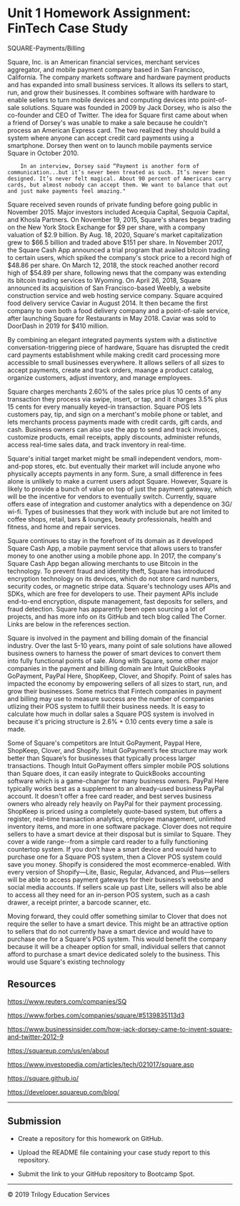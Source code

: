 # Unit 1 Homework Assignment: FinTech Case Study

SQUARE-Payments/Billing

Square, Inc. is an American financial services, merchant services aggregator, and mobile payment company based in San Francisco, California.  The company markets software and hardware payment products and has expanded into small business services.  It allows its sellers to start, run, and grow their businesses.  It combines software with hardware to enable sellers to turn mobile devices and computing devices into point-of-sale solutions.  Square was founded in 2009 by Jack Dorsey, who is also the co-founder and CEO of Twitter.  The idea for Square first came about when a friend of Dorsey's was unable to make a sale because he couldn't process an American Express card.  The two realized they should build a system where anyone can accept credit card payments using a smartphone.  Dorsey then went on to launch mobile payments service Square in October 2010. 

        In an interview, Dorsey said “Payment is another form of communication...but it’s never been treated as such. It’s never been designed. It’s never felt magical. About 90 percent of Americans carry cards, but almost nobody can accept them. We want to balance that out and just make payments feel amazing."

Square received seven rounds of private funding before going public in November 2015. Major investors included Acequia Capital, Sequoia Capital, and Khosla Partners.  On November 19, 2015, Square's shares began trading on the New York Stock Exchange for $9 per share, with a company valuation of $2.9 billion.  By Aug. 18, 2020, Square's market capitalization grew to $66.5 billion and traded above $151 per share.  In November 2017, the Square Cash App announced a trial program that availed bitcoin trading to certain users, which spiked the company's stock price to a record high of $48.86 per share. On March 12, 2018, the stock reached another record high of $54.89 per share, following news that the company was extending its bitcoin trading services to Wyoming.  On April 26, 2018, Square announced its acquisition of San Francisco-based Weebly, a website construction service and web hosting service company. Square acquired food delivery service Caviar in August 2014. It then became the first company to own both a food delivery company and a point-of-sale service, after launching Square for Restaurants in May 2018. Caviar was sold to DoorDash in 2019 for $410 million.  

By combining an elegant integrated payments system with a distinctive conversation-triggering piece of hardware, Square has disrupted the credit card payments establishment while making credit card processing more accessible to small businesses everywhere. It allows sellers of all sizes to accept payments, create and track orders, maange a product catalog, organize customers, adjust inventory, and manage employees.  

Square charges merchants 2.60% of the sales price plus 10 cents of any transaction they process via swipe, insert, or tap, and it charges 3.5% plus 15 cents for every manually keyed-in transaction. Square POS lets customers pay, tip, and sign on a merchant's mobile phone or tablet, and lets merchants process payments made with credit cards, gift cards, and cash.  Business owners can also use the app to send and track invoices, customize products, email receipts, apply discounts, administer refunds, access real-time sales data, and track inventory in real-time.

Square's initial target market might be small independent vendors, mom-and-pop stores, etc. but eventually their market will include anyone who physically accepts payments in any form. Sure, a small difference in fees alone is unlikely to make a current users adopt Square. However, Square is likely to provide a bunch of value on top of just the payment gateway, which will be the incentive for vendors to eventually switch. Currently, square offers ease of integration and customer analytics with a dependence on 3G/ wi-fi.  Types of businesses that they work with include but are not limited to coffee shops, retail, bars & lounges, beauty professionals, health and fitness, and home and repair services.

Square continues to stay in the forefront of its domain as it developed Square Cash App, a mobile payment service that allows users to transfer money to one another using a mobile phone app.  In 2017, the company's Square Cash App began allowing merchants to use Bitcoin in the technology.  To prevent fraud and identity theft, Square has introduced encryption technology on its devices, which do not store card numbers, security codes, or magnetic stripe data.  Square's technology uses APIs and SDKs, which are free for developers to use.  Their payment APIs include end-to-end encryption, dispute management, fast deposits for sellers, and fraud detection.  Square has apparently been open sourcing a lot of projects, and has more info on its GitHub and tech blog called The Corner.  Links are below in the references section.  

Square is involved in the payment and billing domain of the financial industry.  Over the last 5-10 years, many point of sale solutions have allowed business owners to harness the power of smart devices to convert them into fully functional points of sale.  Along with Square, some other major companies in the payment and billing domain are Intuit QuickBooks GoPayment, PayPal Here, ShopKeep, Clover, and Shopify.  Point of sales has impacted the economy by empowering sellers of all sizes to start, run, and grow their businesses.  Some metrics that Fintech companies in payment and billing may use to measure success are the number of companies utlizing their POS system to fulfill their business needs.  It is easy to calculate how much in dollar sales a Square POS system is involved in because it's pricing structure is 2.6% + 0.10 cents every time a sale is made.  

Some of Square's competitors are Intuit GoPayment, Paypal Here, ShopKeep, Clover, and Shopify.  Intuit GoPayment’s fee structure may work better than Square’s for businesses that typically process larger transactions.  Though Intuit GoPayment offers simpler mobile POS solutions than Square does, it can easily integrate to QuickBooks accounting software which is a game-changer for many business owners.  PayPal Here typically works best as a supplement to an already-used business PayPal account.  It doesn't offer a free card reader, and best serves business owners who already rely heavily on PayPal for their payment processing. ShopKeep is priced using a completely quote-based system, but offers a register, real-time transaction analytics, employee management, unlimited inventory items, and more in one software package.  Clover does not require sellers to have a smart device at their disposal but is similar to Square.  They cover a wide range--from a simple card reader to a fully functioning countertop system.  If you don’t have a smart device and would have to purchase one for a Square POS system, then a Clover POS system could save you money.  Shopify is considered the most ecommerce-enabled.  With every version of Shopify—Lite, Basic, Regular, Advanced, and Plus—sellers will be able to access payment gateways for their business’s website and social media accounts.  If sellers scale up past Lite, sellers will also be able to access all they need for an in-person POS system, such as a cash drawer, a receipt printer, a barcode scanner, etc.

Moving forward, they could offer something similar to Clover that does not require the seller to have a smart device.  This might be an attractive option to sellers that do not currently have a smart device and would have to purchase one for a Square's POS system.  This would benefit the company because it will be a cheaper option for small, individual sellers that cannot afford to purchase a smart device dedicated solely to the business.  This would use Square's existing technology

## Resources

https://www.reuters.com/companies/SQ

https://www.forbes.com/companies/square/#5139835113d3

https://www.businessinsider.com/how-jack-dorsey-came-to-invent-square-and-twitter-2012-9

https://squareup.com/us/en/about

https://www.investopedia.com/articles/tech/021017/square.asp

https://square.github.io/

https://developer.squareup.com/blog/

---

## Submission

* Create a repository for this homework on GitHub.

* Upload the README file containing your case study report to this repository.

* Submit the link to your GitHub repository to Bootcamp Spot.

- - -

© 2019 Trilogy Education Services
